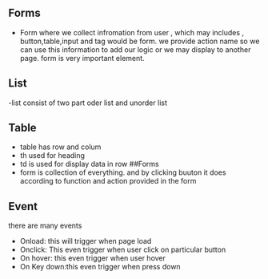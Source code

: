 ## Forms
- Form where we collect infromation from user , which may includes , button,table,input and tag would be form. we provide action name so we can use this information to add our logic or 
we may display to another page. form is very important element. 
## List 
-list consist of two part oder list and unorder list
## Table
- table has row and colum
- th used for heading
- td is used for display data in row
##Forms
- form is collection of everything. and by clicking buuton it does according to function and action provided in the form

## Event 
there are many events
- Onload: this will trigger when page load
- Onclick: This even trigger when user click on particular button
- On hover: this even trigger when user hover
- On Key down:this even trigger when press down
